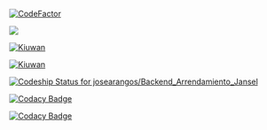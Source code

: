 [![CodeFactor](https://www.codefactor.io/repository/github/josearangos/backend_arrendamiento_jansel/badge)](https://www.codefactor.io/repository/github/josearangos/backend_arrendamiento_jansel)


<a href="https://codeclimate.com/github/josearangos/Backend_Arrendamiento_Jansel/maintainability"><img src="https://api.codeclimate.com/v1/badges/a9c3e04c533274e57c07/maintainability" /></a>

[![Kiuwan](https://www.kiuwan.com/github/josearangos/Backend_Arrendamiento_Jansel/badges/security.svg)](https://www.kiuwan.com/github/josearangos/Backend_Arrendamiento_Jansel)
 
 
 [![Kiuwan](https://www.kiuwan.com/github/josearangos/Backend_Arrendamiento_Jansel/badges/quality.svg)](https://www.kiuwan.com/github/josearangos/Backend_Arrendamiento_Jansel)
 
 
[ ![Codeship Status for josearangos/Backend_Arrendamiento_Jansel](https://app.codeship.com/projects/39a38630-46ad-0136-e46c-5a2a936e15da/status?branch=master)](https://app.codeship.com/projects/292176)

[![Codacy Badge](https://api.codacy.com/project/badge/Grade/fdbde9b84d0d479791d5fc42ee8d325d)](https://www.codacy.com/app/josearangos/Backend_Arrendamiento_Jansel?utm_source=github.com&amp;utm_medium=referral&amp;utm_content=josearangos/Backend_Arrendamiento_Jansel&amp;utm_campaign=Badge_Grade)

[![Codacy Badge](https://api.codacy.com/project/badge/Coverage/fdbde9b84d0d479791d5fc42ee8d325d)](https://www.codacy.com/app/josearangos/Backend_Arrendamiento_Jansel?utm_source=github.com&utm_medium=referral&utm_content=josearangos/Backend_Arrendamiento_Jansel&utm_campaign=Badge_Coverage)


